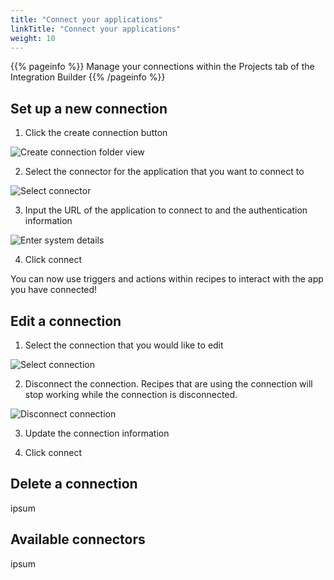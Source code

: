 ```yaml
---
title: "Connect your applications"
linkTitle: "Connect your applications"
weight: 10
---
```


{{% pageinfo %}}
Manage your connections within the Projects tab of the Integration Builder
{{% /pageinfo %}}

## Set up a new connection

1. Click the create connection button

![Create connection folder view](/integrations/integration_builder/connect_your_apps/set_up_connection/folder_view.png "Create connection folder view")

2. Select the connector for the application that you want to connect to

![Select connector](/integrations/integration_builder/connect_your_apps/set_up_connection/select_connector.png "Select connector")

3. Input the URL of the application to connect to and the authentication information

![Enter system details](/integrations/integration_builder/connect_your_apps/set_up_connection/enter_system_details.png "Enter system details")

4. Click connect

You can now use triggers and actions within recipes to interact with the app you have connected!

## Edit a connection

1. Select the connection that you would like to edit

![Select connection](/integrations/integration_builder/connect_your_apps/edit_connection/select_connection.png "Select connection")

2. Disconnect the connection. Recipes that are using the connection will stop working while the connection is disconnected.

![Disconnect connection](/integrations/integration_builder/connect_your_apps/edit_connection/disconnect_connection.png "Disconnect connection")

3. Update the connection information

4. Click connect

## Delete a connection

ipsum

## Available connectors

ipsum
